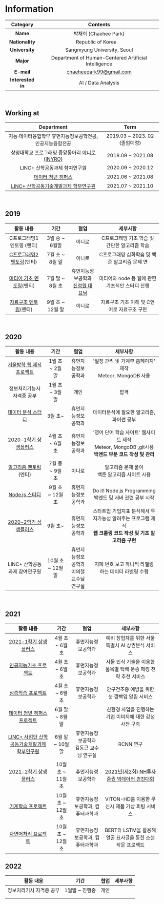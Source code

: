 # Information

|     Category      |                           Contents                           |
| :---------------: | :----------------------------------------------------------: |
|     **Name**      |                    박채희 (Chaehee Park)                     |
|  **Nationality**  | Republic of Korea <img src="https://user-images.githubusercontent.com/55044278/94357776-aa97ab80-00d6-11eb-8793-a3d6b1636c57.PNG" height = "15px"> |
|  **University**   |                 Sangmyung University, Seoul                  |
|     **Major**     |     Department of Human-Centered Artificial Intelligence     |
|    **E-mail**     |                   chaeheepark99@gmail.com                    |
| **Interested in** |                      AI / Data Analysis                      |

<br>

## Working at

|                          Department                          |             Term              |
| :----------------------------------------------------------: | :---------------------------: |
|  지능·데이터융합학부 휴먼지능정보공학전공, 인공지능융합전공  | 2019.03 ~ 2023. 02 (졸업예정) |
| 상명대학교 프로그래밍 중앙동아리 [이니로(INYRO)](https://www.instagram.com/smu_inyro) |       2019.09 ~ 2021.08       |
|                LINC+ 산학공동과제 참여연구원                 |       2020.09 ~ 2020.12       |
| [데이터 청년 캠퍼스](http://github.com/ChaeheePark/data_campus_2021) |       2021.06 ~ 2021.08       |
| [LINC+ 산학공동기술개발과제 학부연구원](http://github.com/ChaeheePark/RCNN_PROJECT) |       2021.07 ~ 2021.10       |

<br>

## 2019

|                          활동 내용                           |       기간       |                             협업                             |                    세부사항                     |
| :----------------------------------------------------------: | :--------------: | :----------------------------------------------------------: | :---------------------------------------------: |
|                  C프로그래밍1 멘토링 (멘티)                  |  3월 중 ~ 6월말  |                            이니로                            |  C프로그래밍 기초 학습 및 간단한 알고리즘 학습  |
| [C프로그래밍2 멘토링](https://blog.naver.com/chaevellly/221673098762)(멘티) | 7월 초 ~ 8월 말  |                            이니로                            |  C프로그래밍 심화학습 및 백준 알고리즘 문제 연  |
| [미티어 기초 멘토링](https://blog.naver.com/chaevellly/221780737647)(멘티) | 7월 말 ~ 8월 초  | 휴먼지능정보공학과<br>[진정원 대표님](https://github.com/kakadais) | 미티어와 node 등 웹에 관한 기초적인 스터디 진행 |
| [자료구조 멘토링](https://blog.naver.com/chaevellly/222088241776)(멘티) | 9월 초 ~ 12월 말 |                            이니로                            |   자료구조 기초 이해 및 C언어로 자료구조 구현   |

<br>

## 2020

|                          활동 내용                           |       기간        |                    협업                    |                           세부사항                           |
| :----------------------------------------------------------: | :---------------: | :----------------------------------------: | :----------------------------------------------------------: |
| [겨울방학 웹 제작 프로젝트](https://github.com/ChaeheePark/WEB_PROJECT) |  1월 초 ~ 2월 말  |             휴먼지능정보공학과             | '일정 관리 및 가계부 홈페이지' 제작 </br> Meteor, MongoDB 사용 |
|                  정보처리기능사 자격증 공부                  |  1월 초 ~ 3월 말  |                    개인                    |                             합격                             |
| [데이터 분석 스터디](https://blog.naver.com/chaevellly/222029059284) |      3월 초~      |             휴먼지능정보공학과             |          데이터분석에 필요한 알고리즘, 파이썬 공부           |
| [2020-1학기 상생플러스](https://github.com/ChaeheePark/LEWA) |  4월 초 ~ 6월 초  |             휴먼지능정보공학과             | '영어 단어 학습 사이트' 웹사이트 제작 </br> Meteor, MongoDB ,git사용</br> **백엔드 부분 코드 작성 및 관리** |
| [알고리즘 멘토링](https://github.com/ChaeheePark/algorithm)(멘티) |  7월 중 ~ 9월 초  |                   이니로                   |      알고리즘 문제 풀이 </br> 백준 알고리즘 사이트 사용      |
| [Node.js 스터디](https://github.com/ChaeheePark/nodejs_study_2020) | 9월 초 ~ 12월 초  |             휴먼지능정보공학과             | Do it! Node.js Programming </br> 백엔드 및 서버 관련 공부 시작 |
| [2020-2학기 상생플러스](https://github.com/ChaeheePark/DATA_IS_FUTURE) |      9월 초~      |             휴먼지능정보공학과             | 스타트업 기업지표 분석해서 투자가능성 알려주는 프로그램 제작 <br> **웹 크롤링 코드 작성 및 기초 알고리즘 구현** |
|                LINC+ 산학공동과제 참여연구원                 | 10월 초 ~ 12월 말 | 휴먼지능정보공학과<br>이의철 교수님 연구실 |     지폐 번호 보고 하나씩 라벨링 하는 데이터 라벨링 수행     |

<br>

## 2021

|                          활동 내용                           |       기간        |                    협업                     |                           세부사항                           |
| :----------------------------------------------------------: | :---------------: | :-----------------------------------------: | :----------------------------------------------------------: |
| [2021-1학기 상생플러스](github.com/ChaeheePark/commercial_analysis) |  4월 초 ~ 6월 초  |             휴먼지능정보공학과              |       예비 창업자를 위한 서울특별시 AI 상권분석 서비스       |
|     [인공지능기초 프로젝트](github.com/ChaeheePark/SMUS)     |  4월 초 ~ 6월 초  |             휴먼지능정보공학과              | 사물 인식 기술을 이용한 품목별 택배 운송 패킹 전략 추천 서비스 |
| [심층학습 프로젝트](https://github.com/smu-deep-learning-project) |  4월 초 ~ 6월 초  |             휴먼지능정보공학과              |         안구건조증 예방을 위한 눈 깜빡임 알림 서비스         |
| [데이터 청년 캠퍼스 프로젝트](https://github.com/Data-campus-SloganAnalysis/Main) |  6월 말 ~ 8월 말  |                                             |   친환경 사업을 진행하는 기업 이미지에 대한 감성사전 구축    |
| [LINC+ 사업단 산학공동기술개발과제 학부연구원](http://github.com/ChaeheePark/RCNN_PROJECT) | 6월 말 ~ 10월 말  | 휴먼지능정보공학과 <br>김동근 교수님 연구실 |                          RCNN 연구                           |
| [2021-2학기 상생플러스](hgttp://github.com/ChaeheePark/NH_Bigdata_Contest) | 10월 초 ~ 11월 초 |             휴먼지능정보공학과              | [2021년(제2회) NH투자증권 빅데이터 경진대회](https://dacon.io/competitions/official/235798/overview/description) |
| [기계학습 프로젝트](https://github.com/ChaeheePark/modelgirls) | 10월 초 ~ 12월 초 |      휴먼지능정보공학과, 컴퓨터과학과       |        VITON-HD를 이용한 무신사 제품 가상 피팅 서비스        |
| [자연어처리 프로젝트](https://github.com/ChaeheePark/novelgirls) | 10월 초 ~ 12월 초 |      휴먼지능정보공학과, 컴퓨터과학과       |  BERT와 LSTM을 활용해 얼굴 묘사글을 통한 소설 작문 프로젝트  |



## 2022

|        활동 내용         |      기간      | 협업 | 세부사항 |
| :----------------------: | :------------: | :--: | :------: |
| 정보처리기사 자격증 공부 | 1월말 ~ 진행중 | 개인 |          |
|                          |                |      |          |
|                          |                |      |          |

